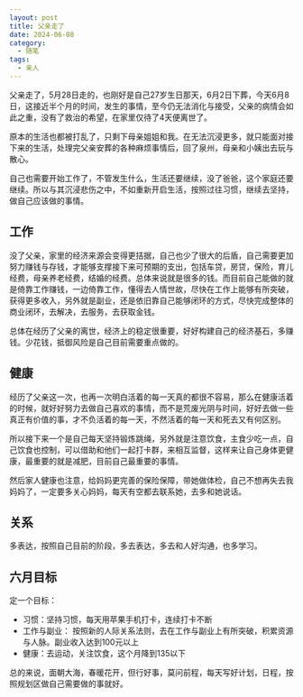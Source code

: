 ```yaml
---
layout: post
title: 父亲走了
date: 2024-06-08
category:
  - 随笔
tags:
  - 亲人
---
```


父亲走了，5月28日走的，也刚好是自己27岁生日那天，6月2日下葬，今天6月8日，这接近半个月的时间，发生的事情，至今仍无法消化与接受，父亲的病情会如此之重，没有了救治的希望，在家里仅待了4天便离世了。

原本的生活也都被打乱了，只剩下母亲姐姐和我。在无法沉浸更多，就只能面对接下来的生活，处理完父亲安葬的各种麻烦事情后，回了泉州，母亲和小姨出去玩与散心。

自己也需要开始工作了，不管发生什么，生活还要继续，没了爸爸，这个家庭还要继续。所以与其沉浸悲伤之中，不如重新开启生活，按照过往习惯，继续去坚持，做自己应该做的事情。

## 工作

没了父亲，家里的经济来源会变得更拮据，自己也少了很大的后盾，自己需要更加努力赚钱与存钱，才能够支撑接下来可预期的支出，包括车贷，房贷，保险，育儿经费，母亲养老经费，结婚的经费。总体来说就是很多的钱。而目前自己能做的就是倚靠工作赚钱，一边倚靠工作，懂得去人情世故，尽快在工作上能够有所突破，获得更多收入，另外就是副业，还是依旧靠自己能够闭环的方式，尽快完成整体的商业闭环，去解决，去服务，去获取金钱。

总体在经历了父亲的离世，经济上的稳定很重要，好好构建自己的经济基石，多赚钱。少花钱，抵御风险是自己目前需要重点做的。

## 健康

经历了父亲这一次，也再一次明白活着的每一天真的都很不容易，那么在健康活着的时候，就好好努力去做自己喜欢的事情，而不是荒废光阴与时间，好好去做一些真正有价值的事，才不负活着的每一天，不然活着的每一天和死去又有何区别。

所以接下来一个是自己每天坚持锻炼跳绳，另外就是注意饮食，主食少吃一点，自己饮食也控制，可以借助和他们一起打卡群，来相互监督，这样来让自己身体更健康，最重要的就是减肥，目前自己最重要的事情。

然后家人健康也注意，给妈妈更完善的保险保障，带她做体检，自己不想再失去我妈妈了，一定要多关心妈妈，每天有空都去联系她，去多和她说话。

## 关系

多表达，按照自己目前的阶段，多去表达，多去和人好沟通，也多学习。

## 六月目标

定一个目标：

* 习惯：坚持习惯，每天用苹果手机打卡，连续打卡不断
* 工作与副业： 按照新的人际关系法则，去在工作与副业上有所突破，积累资源与人脉。副业收入达到100元以上
* 健康：去运动，关注饮食，这个月降到135以下

总的来说，面朝大海，春暖花开，但行好事，莫问前程，每天写好计划，日程，按照规划区做自己需要做的事就好。
